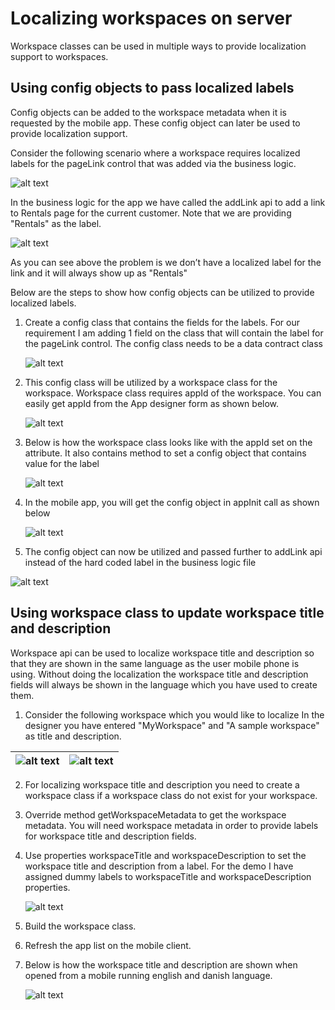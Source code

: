 # Localizing workspaces on server
Workspace classes can be used in multiple ways to provide localization support to workspaces.

## Using config objects to pass localized labels
Config objects can be added to the workspace metadata when it is requested by the mobile app. These config object can later be used to provide localization support.

Consider the following scenario where a workspace requires localized labels for the pageLink control that was added via the business logic.

 ![alt text](media/workspace-api/ConfigObjectsPage.png "Workspace that needs to be localized")

In the business logic for the app we have called the addLink api to add a link to Rentals page for the current customer. Note that we are providing "Rentals" as the label.

![alt text](media/workspace-api/ConfigObjectsBusinessLogicOriginal.png "Original business logic")

As you can see above the problem is we don’t have a localized label for the link and it will always show up as "Rentals"


Below are the steps to show how config objects can be utilized to provide localized labels.

1. Create a config class that contains the fields for the labels. For our requirement I am adding 1 field on the class that will contain the label for the pageLink control. The config class needs to be a data contract class

    ![alt text](media/workspace-api/ConfigClass.png "Config class")

2. This config class will be utilized by a workspace class for the workspace. Workspace class requires appId of the workspace. You can easily get appId from the App designer form as shown below.

    ![alt text](media/workspace-api/ConfigWorkspaceSummary.png "Workspace summary")


3. Below is how the workspace class looks like with the appId set on the attribute. It also contains method to set a config object that contains value for the label

    ![alt text](media/workspace-api/ConfigWorkspace.png "Workspace class")


4. In the mobile app, you will get the config object in appInit call as shown below

    ![alt text](media/workspace-api/ConfigClientSide.png "Config object in mobile app")

5. The config object can now be utilized and passed further to addLink api instead of the hard coded label in the business logic file

  ![alt text](media/workspace-api/ConfigObjectsBusinessLogicFinal.png "Update business logic")


## Using workspace class to update workspace title and description
Workspace api can be used to localize workspace title and description so that they are shown in the same language as the user mobile phone is using. Without doing the localization the workspace title and description fields will always be shown in the language which you have used to create them.

1. Consider the following workspace which you would like to localize
In the designer you have entered "MyWorkspace" and "A sample workspace" as title and description.

|![alt text](media/workspace-api/LocalizeWorkspaceTitle.png)| ![alt text](media/workspace-api/LocalizeWorkspaceOriginal.png) |
|--|--|


2. For localizing workspace title and description you need to create a workspace class if a workspace class do not exist for your workspace.


3. Override method getWorkspaceMetadata to get the workspace metadata. You will need workspace metadata in order to provide labels for workspace title and description fields.

4. Use properties workspaceTitle and workspaceDescription to set the workspace title and description from a label.
For the demo I have assigned dummy labels to workspaceTitle and workspaceDescription properties.

    ![alt text](media/workspace-api/LocalizeWorkspaceClass.png "Providing title and description in workspace class")



5. Build the workspace class.

6. Refresh the app list on the mobile client.

7. Below is how the workspace title and description are shown when opened from a mobile running english and danish language.

    ![alt text](media/workspace-api/LocalizeWorkspaceFinal.png "Final workspace")


